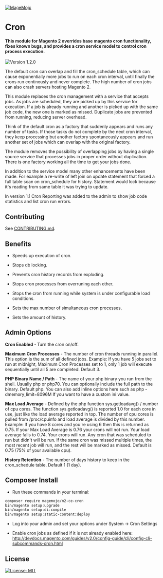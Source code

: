 [![MageMojo](https://magetalk.com/wp-content/uploads/2017/11/q7xJZaM5TImMN7mUIb0c.png)](https://magemojo.com/)

# Cron
#### This module for Magento 2 overrides base magento cron functionality, fixes known bugs, and provides a cron service model to control cron process execution. 

![Version 1.2.0](https://img.shields.io/badge/Version-1.2.0-green.svg)

The default cron can overlap and fill the cron_schedule table, which can cause exponentially more jobs to run on each cron interval, until finally the crons run continously and never complete.  The high number of cron jobs can also crash servers hosting Magento 2. 

This module replaces the cron management with a service that accepts jobs. As jobs are scheduled, they are picked up by this service for execution.  If a job is already running and another is picked up with the same job code, the new one is marked as missed.  Duplicate jobs are prevented from running, reducing server overhead.

Think of the default cron as a factory that suddenly appears and runs any number of tasks. If those tasks do not complete by the next cron interval, they keep processing but another factory spontaneously appears and run another set of jobs which can overlap with the original factory.  

The module removes the possibility of overlapping jobs by having a single source service that processes jobs in proper order without duplication. There is one factory working all the time to get your jobs done. 

In addition to the service model many other enhancements have been made.  For example a re-write of left join on update statement that forced a full table scan on cron_schedule for history.  Statement would lock because it's reading from same table it was trying to update.

In version 1.1 Cron Reporting was added to the admin to show job code statistics and list cron run errors.

## Contributing
See [CONTRIBUTING.md](CONTRIBUTING.md).

## Benefits

* Speeds up execution of cron.

* Stops db locking.

* Prevents cron history records from exploding.

* Stops cron processes from overruning each other.

* Stops the cron from running while system is under configurable load conditions.

* Sets the max number of simultaneous cron processes.

* Sets the amount of history. 

## Admin Options

**Cron Enabled** - Turn the cron on/off.

**Maximum Cron Processes** - The number of cron threads running in parallel.  This option is the sum of all defined jobs.  Example: If you have 5 jobs set to run at midnight, Maximum Cron Processes set to 1, only 1 job will execute sequentially until all 5 are completed. Default 3.

**PHP Binary Name / Path** - The name of your php binary you run from the shell.  Usually php or php70.  You can optionally include the full path to the binary. Default php. You can also add inline options here such as php -dmemory_limit=8096M If you want to have a custom ini value.

**Max Load Average** - Defined by the php function sys.getloadavg() / number of cpu cores. The function sys.getloadavg() is reported 1.0 for each core in use, just like the load average reported in top.  The number of cpu cores is pulled from /proc/cpuinfo and load average is divided by this number. Example: If you have 8 cores and you're using 6 then this is returned as 0.75. If your Max Load Average is 0.76 your crons will not run. Your load average falls to 0.74.  Your crons will run.  Any cron that was scheduled to run but didn't will be run.  If the same cron was missed multiple times, the most recent job will run, and the rest will be marked as missed. Default is 0.75 (75% of your available cpu).

**History Retention** - The number of days history to keep in the cron_schedule table. Default 1 (1 day).

## Composer Install

- Run these commands in your terminal:

```bash
composer require magemojo/m2-ce-cron
bin/magento setup:upgrade
bin/magento setup:di:compile
bin/magento setup:static-content:deploy
```
- Log into your admin and set your options under System -> Cron Settings

- Enable cron jobs as defined if it is not already enabled here: http://devdocs.magento.com/guides/v2.0/config-guide/cli/config-cli-subcommands-cron.html

## License
[![License: MIT](https://img.shields.io/badge/License-MIT-yellow.svg)](https://opensource.org/licenses/MIT)
